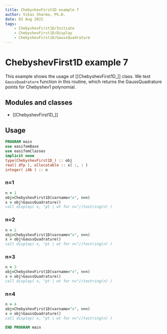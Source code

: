 ```yaml
---
title: ChebyshevFirst1D example 7
author: Vikas Sharma, Ph.D.
date: 02 Aug 2022
tags:
    - ChebyshevFirst1D/Initiate
    - ChebyshevFirst1D/Display
    - ChebyshevFirst1D/GaussQuadrature
---
```


# ChebyshevFirst1D example 7

This example shows the usage of [[ChebyshevFirst1D_]] class. We test `GaussQuadrature` function in this routine, which returns the GaussQuadrature points for Chebyshev1 polynomial.

## Modules and classes

- [[ChebyshevFirst1D_]]

## Usage

```fortran
PROGRAM main
use easifemBase
use easifemClasses
implicit none
type(ChebyshevFirst1D_) :: obj
real( dfp ), allocatable :: x( :, : )
integer( i4b ) :: n
```

### n=1

```fortran
n = 1
obj=ChebyshevFirst1D(varname="x", n=n)
x = obj%GaussQuadrature()
call display( x, "pt | wt for n="//tostring(n) )
```

### n=2

```fortran
n = 2
obj=ChebyshevFirst1D(varname="x", n=n)
x = obj%GaussQuadrature()
call display( x, "pt | wt for n="//tostring(n) )
```

### n=3

```fortran
n = 3
obj=ChebyshevFirst1D(varname="x", n=n)
x = obj%GaussQuadrature()
call display( x, "pt | wt for n="//tostring(n) )
```

### n=4

```fortran
n = 4
obj=ChebyshevFirst1D(varname="x", n=n)
x = obj%GaussQuadrature()
call display( x, "pt | wt for n="//tostring(n) )
```

```fortran
END PROGRAM main
```
